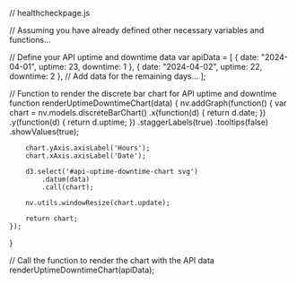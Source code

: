 // healthcheckpage.js

// Assuming you have already defined other necessary variables and functions...

// Define your API uptime and downtime data
var apiData = [
    { date: "2024-04-01", uptime: 23, downtime: 1 },
    { date: "2024-04-02", uptime: 22, downtime: 2 },
    // Add data for the remaining days...
];

// Function to render the discrete bar chart for API uptime and downtime
function renderUptimeDowntimeChart(data) {
    nv.addGraph(function() {
        var chart = nv.models.discreteBarChart()
            .x(function(d) { return d.date; })
            .y(function(d) { return d.uptime; })
            .staggerLabels(true)
            .tooltips(false)
            .showValues(true);

        chart.yAxis.axisLabel('Hours');
        chart.xAxis.axisLabel('Date');

        d3.select('#api-uptime-downtime-chart svg')
            .datum(data)
            .call(chart);

        nv.utils.windowResize(chart.update);

        return chart;
    });
}

// Call the function to render the chart with the API data
renderUptimeDowntimeChart(apiData);

